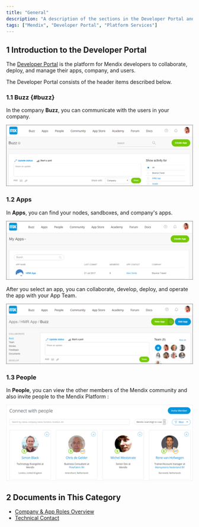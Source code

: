 ```yaml
---
title: "General"
description: "A description of the sections in the Developer Portal and links to more detail"
tags: ["Mendix", "Developer Portal", "Platform Services"]
---
```


## 1 Introduction to the Developer Portal

The [Developer Portal](http://home.mendix.com) is the platform for Mendix developers to collaborate, deploy, and manage their apps, company, and users. 

The Developer Portal consists of the header items described below.

### 1.1 Buzz {#buzz}

In the company **Buzz**, you can communicate with the users in your company.

![](attachments/general/developerportal-buzz.png)

### 1.2 Apps

In **Apps**, you can find your nodes, sandboxes, and company's apps.

![](attachments/general/developerportal-apps.png)

After you select an app, you can collaborate, develop, deploy, and operate the app with your App Team.

![](attachments/general/apps.png)

### 1.3 People

In **People**, you can view the other members of the Mendix community and also invite people to the Mendix Platform :

![](attachments/general/developerportal-people.png)

## 2 Documents in This Category

* [Company & App Roles Overview](company-app-roles)
* [Technical Contact](technical-contact)
